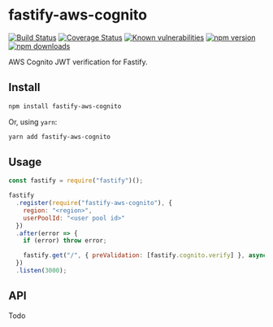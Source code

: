 # fastify-aws-cognito

[![Build Status](https://img.shields.io/travis/francisbrito/fastify-aws-cognito/master.svg?style=flat-square)](https://travis-ci.org/francisbrito/fastify-aws-cognito) [![Coverage Status](https://img.shields.io/coveralls/github/francisbrito/fastify-aws-cognito/master.svg?style=flat-square)](https://coveralls.io/github/francisbrito/fastify-aws-cognito?branch=master) [![Known vulnerabilities](https://img.shields.io/snyk/vulnerabilities/github/francisbrito/fastify-aws-cognito.svg?style=flat-square)](https://snyk.io//test/github/francisbrito/fastify-aws-cognito?targetFile=package.json) [![npm version](https://img.shields.io/npm/v/fastify-aws-cognito?style=flat-square)](https://www.npmjs.com/package/fastify-aws-cognito) [![npm downloads](https://img.shields.io/npm/dm/fastify-aws-cognito?style=flat-square)](https://www.npmjs.com/package/fastify-aws-cognito)

AWS Cognito JWT verification for Fastify.

## Install

```sh
npm install fastify-aws-cognito
```

Or, using `yarn`:

```sh
yarn add fastify-aws-cognito
```

## Usage

```javascript
const fastify = require("fastify")();

fastify
  .register(require("fastify-aws-cognito"), {
    region: "<region>",
    userPoolId: "<user pool id>"
  })
  .after(error => {
    if (error) throw error;

    fastify.get("/", { preValidation: [fastify.cognito.verify] }, async request => request.token);
  })
  .listen(3000);
```

## API

Todo
